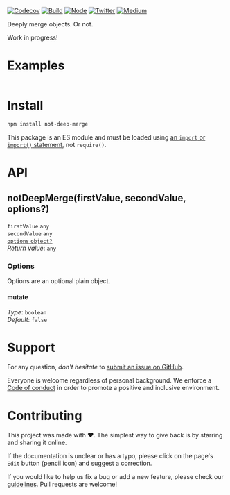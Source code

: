 [![Codecov](https://img.shields.io/codecov/c/github/ehmicky/not-deep-merge.svg?label=tested&logo=codecov)](https://codecov.io/gh/ehmicky/not-deep-merge)
[![Build](https://github.com/ehmicky/not-deep-merge/workflows/Build/badge.svg)](https://github.com/ehmicky/not-deep-merge/actions)
[![Node](https://img.shields.io/node/v/not-deep-merge.svg?logo=node.js)](https://www.npmjs.com/package/not-deep-merge)
[![Twitter](https://img.shields.io/badge/%E2%80%8B-twitter-4cc61e.svg?logo=twitter)](https://twitter.com/intent/follow?screen_name=ehmicky)
[![Medium](https://img.shields.io/badge/%E2%80%8B-medium-4cc61e.svg?logo=medium)](https://medium.com/@ehmicky)

Deeply merge objects. Or not.

Work in progress!

# Examples

```js

```

# Install

```bash
npm install not-deep-merge
```

This package is an ES module and must be loaded using
[an `import` or `import()` statement](https://gist.github.com/sindresorhus/a39789f98801d908bbc7ff3ecc99d99c),
not `require()`.

# API

## notDeepMerge(firstValue, secondValue, options?)

`firstValue` `any`\
`secondValue` `any`\
[`options` `object?`](#options)\
_Return value_: `any`

### Options

Options are an optional plain object.

#### mutate

_Type_: `boolean`\
_Default_: `false`

# Support

For any question, _don't hesitate_ to [submit an issue on GitHub](../../issues).

Everyone is welcome regardless of personal background. We enforce a
[Code of conduct](CODE_OF_CONDUCT.md) in order to promote a positive and
inclusive environment.

# Contributing

This project was made with ❤️. The simplest way to give back is by starring and
sharing it online.

If the documentation is unclear or has a typo, please click on the page's `Edit`
button (pencil icon) and suggest a correction.

If you would like to help us fix a bug or add a new feature, please check our
[guidelines](CONTRIBUTING.md). Pull requests are welcome!

<!-- Thanks go to our wonderful contributors: -->

<!-- ALL-CONTRIBUTORS-LIST:START -->
<!-- prettier-ignore -->
<!--
<table><tr><td align="center"><a href="https://twitter.com/ehmicky"><img src="https://avatars2.githubusercontent.com/u/8136211?v=4" width="100px;" alt="ehmicky"/><br /><sub><b>ehmicky</b></sub></a><br /><a href="https://github.com/ehmicky/not-deep-merge/commits?author=ehmicky" title="Code">💻</a> <a href="#design-ehmicky" title="Design">🎨</a> <a href="#ideas-ehmicky" title="Ideas, Planning, & Feedback">🤔</a> <a href="https://github.com/ehmicky/not-deep-merge/commits?author=ehmicky" title="Documentation">📖</a></td></tr></table>
 -->
<!-- ALL-CONTRIBUTORS-LIST:END -->
